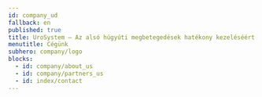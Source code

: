 ```yaml
---
id: company_ud
fallback: en
published: true
title: UroSystem – Az alsó húgyúti megbetegedések hatékony kezeléséért
menutitle: Cégünk
subhero: company/logo
blocks:
  - id: company/about_us
  - id: company/partners_us
  - id: index/contact
---
```

